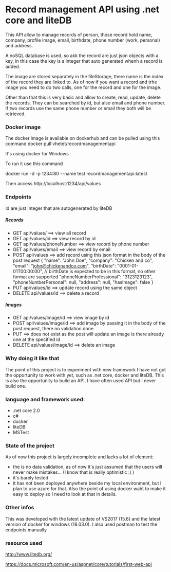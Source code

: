 # Record management API using .net core and liteDB

This API allow to manage records of person, those record hold name, company, profile image, email, birthdate, phone number (work, personal) and address. 

A noSQL database is used, so akk the record are just json objects with a key, in this case the key is a integer that auto generated whenh a record is added.

The image are stored separately in the fileStorage, there name is the index of the record they are linked to. As of now if you want a record and trhe image you need to do two calls, one for the record and one for the image.

Other than that this is very basic and allow to create, read, update, delete the records. They can be searched by id, but also email and phone number. If two records use the same phone number or email they both will be retrieved.

### Docker image

The docker image is available on dockerhub and can be pulled using this command
docker pull vhetet/recordmanagementapi

It's using docker for Windows 

To run it use this command

docker run -d -p 1234:80 --name test recordmanagementapi:latest

Then access 
http://localhost:1234/api/values

### Endpoints

Id are just integer that are autogenerated by liteDB

##### Records

* GET api/values/ ==> view all record
* GET api/values/id ==> view record by id
* GET api/values/phoneNumber ==> view record by phone number
* GET api/values/email ==> view record by email
* POST api/values ==> add record using this json format in the body of the post request
{
    "name": "John Doe",
    "company": "Chicken and co",
    "email": "john@chickenandco.com",
    "birthDate": "0001-01-01T00:00:00", // birthDate is expected to be in this format, no other format are supported
    "phoneNumberProfessional": "3123123123",
    "phoneNumberPersonal": null,
    "address": null,
    "hasImage": false
}
* PUT api/values/id ==> update record using the same object
* DELETE api/values/id ==> delete a record

##### Images

* GET api/values/image/id ==> view image by id
* POST api/values/image/id ==> add image by passing it in the body of the post request, there no validation done
* PUT ==> does not exist as the post will update an image is there already one at the specified id
* DELETE api/values/image/id ==> delete an image

### Why doing it like that

The point of this project is to experiment with new framework I have not got the opportunity to work with yet, such as .net core, docker and liteDB. This is also the opportunity to build an API, I have often used API but I never build one.

### language and framework used:
* .net core 2.0
* c#
* docker
* liteDB
* MSTest

### State of the project

As of now this project is largely incomplete and lacks a lot of element:
* the is no data validation, as of now it's just assumed that the users will never make mistakes... (I know that is really optimistic :) )
* it's barely tested
* it has not been deployed anywhere beside my local environment, but I plan to use azure for that. Also the point of using docker waht to make it easy to deploy so I need to look at that in details.

### Other infos

This was developed with the latest update of VS2017 (15.6) and the latest version of docker for windows (18.03.0).
I also used postman to test the endpoints manually

### resource used

http://www.litedb.org/

https://docs.microsoft.com/en-us/aspnet/core/tutorials/first-web-api
